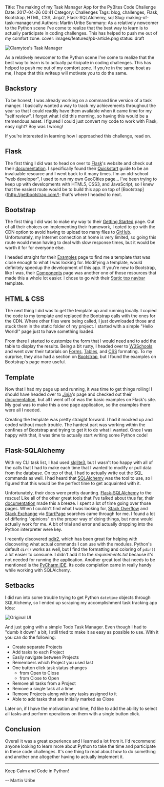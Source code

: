 Title: The making of my Task Manager App for the PyBites Code Challenge
Date: 2017-04-26 00:41
Category: Challenges
Tags: blog, challenges, Flask, Bootstrap, HTML, CSS, Jinja2, Flask-SQLAlchemy, sql
Slug: making-of-task-manager.md
Authors: Martin Uribe
Summary: As a relatively newcomer to the Python scene I've come to realize that the best way to learn is to actually participate in coding challenges. This has helped to push me out of my comfort zone.
cover: images/featured/pb-article.png
status: draft

![Clamytoe's Task Manager](ctm.png)

As a relatively newcomer to the Python scene I've come to realize that the best way to learn is to actually participate in coding challenges. This has helped to push me out of my comfort zone. If you're in the same boat as me, I hope that this writeup will motivate you to do the same.


## Backstory
To be honest, I was already working on a command line version of a task manger. I basically wanted a way to track my achievements throughout the year so that I could readily have them available when it came time for my "self review". I forget what I did this morning, so having this would be a tremendous asset. I figured I could just convert my code to work with Flask, easy right? Boy was I wrong!

If you're interested in learning how I approached this challenge, read on.


## Flask
The first thing I did was to head on over to [Flask](http://flask.pocoo.org/)'s website and check out their [documentation](http://flask.pocoo.org/docs/0.12/). I specifically found their [Quickstart](http://flask.pocoo.org/docs/0.12/quickstart/) guide to be an invaluable resource and I went back to it many times. I'm an old-school "web developer", I used to run my own GeoCities page... I've been trying to keep up with developments with HTML5, CSS3, and JavaScript, so I knew that the easiest route would be to build this app on top of [Bootstrap]((http://getbootstrap.com/); that's where I headed to next.


## Bootstrap
The first thing I did was to make my way to their [Getting Started](http://getbootstrap.com/getting-started/) page. Out of all their choices on implementing their framework, I opted to go with the CDN option to avoid having to upload too many files to [GitHub](https://github.com/). Unfortunately, my Internet connection at home is very limited, so going this route would mean having to deal with slow response times, but it would be worth it for for everyone else.

I headed straight for their [Examples](http://getbootstrap.com/getting-started/#examples) page to find me a template that was close enough to what I was looking for. Modifying a template, would definitely speedup the development of this app. If you're new to Bootstrap, like I was, their [Components](http://getbootstrap.com/components/) page was another one of those resources that made this a whole lot easier. I chose to go with their [Static top navbar](http://getbootstrap.com/examples/navbar-static-top/) template.


## HTML & CSS
The next thing I did was to get the template up and running locally. I copied the code to my template and replaced the Bootstrap calls with the ones for the CDN. Where other files were being called, I just downloaded those and stuck them in the static folder of my project. I started with a simple "Hello World!" page just to have something loaded.

From there I started to customize the form that I would need and to add the table to display the results. Being a bit rusty, I headed over to [W3Schools](https://www.w3schools.com/) and went over their tutorials on [Forms](https://www.w3schools.com/html/html_forms.asp), [Tables](https://www.w3schools.com/html/html_tables.asp), and [CSS](https://www.w3schools.com/css/default.asp) formating. To my surprise, they also had a section on [Bootstrap](https://www.w3schools.com/bootstrap/default.asp), but I found the examples on Bootstrap's page more useful.


## Template
Now that I had my page up and running, it was time to get things rolling! I should have headed over to [Jinja](http://jinja.pocoo.org/)'s page and checked out their
[documentation](http://jinja.pocoo.org/docs/2.9/), but all I went off of was the basic examples on Flask's site. My goal was to make this a one page application, so the examples there were all I needed.

Creating the template was pretty straight forward. I had it mocked up and coded without much trouble. The hardest part was working within the confines of Bootstrap and trying to get it to do what I wanted. Once I was happy with that, it was time to actually start writing some Python code!


## Flask-SQLAlchemy
With my CLI task list, I had used [slqlite3](https://docs.python.org/2/library/sqlite3.html), but I wasn't too happy with all of the calls that I had to make each time that I wanted to modify or pull data from the database. On top of that, I had to actually write out the [SQL](https://www.w3schools.com/sql/default.asp) commands as well. I had heard that [SQLAlchemy](https://www.sqlalchemy.org/) was the tool to use, so I figured that this  would be the perfect time to get acquainted with it.

Unfortunately, their docs were pretty daunting. [Flask-SQLAlchemy](http://flask-sqlalchemy.pocoo.org/2.1/) to the rescue! Like all of the other great tools that I've talked about thus far, their [documentation](http://flask-sqlalchemy.pocoo.org/2.1/quickstart/) made this a breeze. I spent a lot of time going over those pages. When I couldn't find what I was looking for, [Stack Overflow](http://stackoverflow.com/) and [Stack Exchange](http://stackexchange.com/) via [StartPage](https://www.startpage.com/eng/?) searches came through for me. I found a lot of differing "opinions" on the proper way of doing things, but none would actually work for me. A bit of trial and error and actually dropping into the Python interpreter were key.

I recently discovered [pdir2](https://pypi.python.org/pypi/pdir2), which has been great for helping with discovering what actual commands I can use with the modules. Python's default `dir()` works as well, but I find the formatting and coloring of `pdir()` a lot easier to consume. I didn't add it to the *requirements.txt* because it's not needed for running the application. Another great tool that needs to be mentioned is the [PyCharm IDE](https://www.jetbrains.com/pycharm/). Its code completion came in really handy while working with SQLAlchemy.


## Setbacks
I did run into some trouble trying to get Python `datetime` objects  through SQLAlchemy, so I ended up scraping my accomplishment task tracking app idea:

![Original UI](old-ui.png)

And just going with a simple Todo Task Manager. Even though I had to "dumb it down" a bit, I still tried to make it as easy as possible to use. With it you can do the following:

* Create separate Projects
* Add tasks to each Project
* Easily navigate between Projects
* Remembers which Project you used last
* One button click task status changes
  * from Open to Close
  * from Close to Open
* Remove all tasks from a Project
* Remove a single task at a time
* Remove Projects along with any tasks assigned to it
* Able to add tasks that are initially marked as Close

Later on, if I have the motivation and time, I'd like to add the ability to select all tasks and perform operations on them with a single button click.


## Conclusion
Overall it was a great experience and I learned a lot from it. I'd recommend anyone looking to learn more about Python to take the time and participate in these code challenges. It's one thing to read about how to do something and another one altogether having to actually implement it.

---

Keep Calm and Code in Python!

-- Martin Uribe

